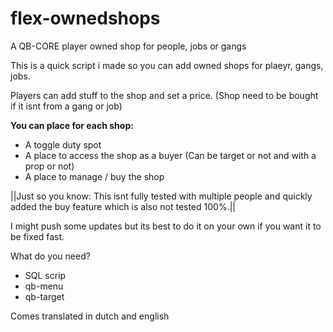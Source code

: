 # flex-ownedshops
A QB-CORE player owned shop for people, jobs or gangs

This is a quick script i made so you can add owned shops for plaeyr, gangs, jobs.

Players can add stuff to the shop and set a price. (Shop need to be bought if it isnt from a gang or job)

**You can place for each shop:**
- A toggle duty spot
- A place to access the shop as a buyer (Can be target or not and with a prop or not)
- A place to manage / buy the shop

||Just so you know: This isnt fully tested with multiple people and quickly added the buy feature which is also not tested 100%.||

I might push some updates but its best to do it on your own if you want it to be fixed fast.

What do you need?
- SQL scrip
- qb-menu
- qb-target

Comes translated in dutch and english
